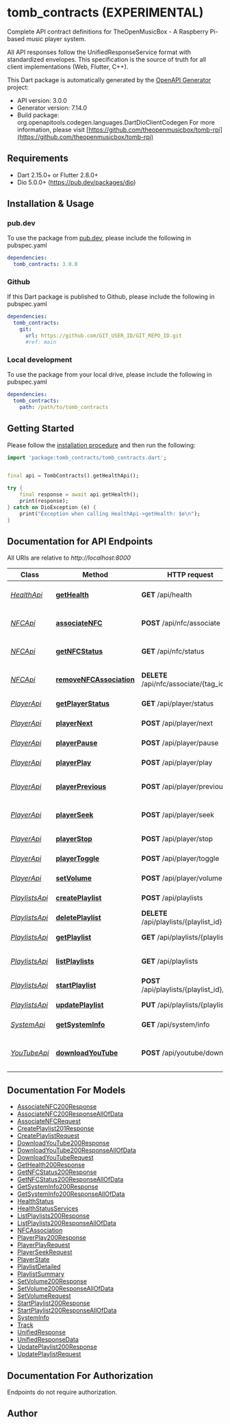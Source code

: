 # tomb_contracts (EXPERIMENTAL)
Complete API contract definitions for TheOpenMusicBox - A Raspberry Pi-based music player system.

All API responses follow the UnifiedResponseService format with standardized envelopes.
This specification is the source of truth for all client implementations (Web, Flutter, C++).


This Dart package is automatically generated by the [OpenAPI Generator](https://openapi-generator.tech) project:

- API version: 3.0.0
- Generator version: 7.14.0
- Build package: org.openapitools.codegen.languages.DartDioClientCodegen
For more information, please visit [https://github.com/theopenmusicbox/tomb-rpi](https://github.com/theopenmusicbox/tomb-rpi)

## Requirements

* Dart 2.15.0+ or Flutter 2.8.0+
* Dio 5.0.0+ (https://pub.dev/packages/dio)

## Installation & Usage

### pub.dev
To use the package from [pub.dev](https://pub.dev), please include the following in pubspec.yaml
```yaml
dependencies:
  tomb_contracts: 3.0.0
```

### Github
If this Dart package is published to Github, please include the following in pubspec.yaml
```yaml
dependencies:
  tomb_contracts:
    git:
      url: https://github.com/GIT_USER_ID/GIT_REPO_ID.git
      #ref: main
```

### Local development
To use the package from your local drive, please include the following in pubspec.yaml
```yaml
dependencies:
  tomb_contracts:
    path: /path/to/tomb_contracts
```

## Getting Started

Please follow the [installation procedure](#installation--usage) and then run the following:

```dart
import 'package:tomb_contracts/tomb_contracts.dart';


final api = TombContracts().getHealthApi();

try {
    final response = await api.getHealth();
    print(response);
} catch on DioException (e) {
    print("Exception when calling HealthApi->getHealth: $e\n");
}

```

## Documentation for API Endpoints

All URIs are relative to *http://localhost:8000*

Class | Method | HTTP request | Description
------------ | ------------- | ------------- | -------------
[*HealthApi*](doc/HealthApi.md) | [**getHealth**](doc/HealthApi.md#gethealth) | **GET** /api/health | Health check endpoint
[*NFCApi*](doc/NFCApi.md) | [**associateNFC**](doc/NFCApi.md#associatenfc) | **POST** /api/nfc/associate | Associate NFC tag with playlist
[*NFCApi*](doc/NFCApi.md) | [**getNFCStatus**](doc/NFCApi.md#getnfcstatus) | **GET** /api/nfc/status | Get NFC reader status
[*NFCApi*](doc/NFCApi.md) | [**removeNFCAssociation**](doc/NFCApi.md#removenfcassociation) | **DELETE** /api/nfc/associate/{tag_id} | Remove NFC tag association
[*PlayerApi*](doc/PlayerApi.md) | [**getPlayerStatus**](doc/PlayerApi.md#getplayerstatus) | **GET** /api/player/status | Get current player status
[*PlayerApi*](doc/PlayerApi.md) | [**playerNext**](doc/PlayerApi.md#playernext) | **POST** /api/player/next | Skip to next track
[*PlayerApi*](doc/PlayerApi.md) | [**playerPause**](doc/PlayerApi.md#playerpause) | **POST** /api/player/pause | Pause playback
[*PlayerApi*](doc/PlayerApi.md) | [**playerPlay**](doc/PlayerApi.md#playerplay) | **POST** /api/player/play | Start/resume playback
[*PlayerApi*](doc/PlayerApi.md) | [**playerPrevious**](doc/PlayerApi.md#playerprevious) | **POST** /api/player/previous | Skip to previous track
[*PlayerApi*](doc/PlayerApi.md) | [**playerSeek**](doc/PlayerApi.md#playerseek) | **POST** /api/player/seek | Seek to position in current track
[*PlayerApi*](doc/PlayerApi.md) | [**playerStop**](doc/PlayerApi.md#playerstop) | **POST** /api/player/stop | Stop playback
[*PlayerApi*](doc/PlayerApi.md) | [**playerToggle**](doc/PlayerApi.md#playertoggle) | **POST** /api/player/toggle | Toggle play/pause
[*PlayerApi*](doc/PlayerApi.md) | [**setVolume**](doc/PlayerApi.md#setvolume) | **POST** /api/player/volume | Set volume level
[*PlaylistsApi*](doc/PlaylistsApi.md) | [**createPlaylist**](doc/PlaylistsApi.md#createplaylist) | **POST** /api/playlists | Create new playlist
[*PlaylistsApi*](doc/PlaylistsApi.md) | [**deletePlaylist**](doc/PlaylistsApi.md#deleteplaylist) | **DELETE** /api/playlists/{playlist_id} | Delete playlist
[*PlaylistsApi*](doc/PlaylistsApi.md) | [**getPlaylist**](doc/PlaylistsApi.md#getplaylist) | **GET** /api/playlists/{playlist_id} | Get specific playlist
[*PlaylistsApi*](doc/PlaylistsApi.md) | [**listPlaylists**](doc/PlaylistsApi.md#listplaylists) | **GET** /api/playlists | List all playlists with pagination
[*PlaylistsApi*](doc/PlaylistsApi.md) | [**startPlaylist**](doc/PlaylistsApi.md#startplaylist) | **POST** /api/playlists/{playlist_id}/start | Start playlist playback
[*PlaylistsApi*](doc/PlaylistsApi.md) | [**updatePlaylist**](doc/PlaylistsApi.md#updateplaylist) | **PUT** /api/playlists/{playlist_id} | Update playlist
[*SystemApi*](doc/SystemApi.md) | [**getSystemInfo**](doc/SystemApi.md#getsysteminfo) | **GET** /api/system/info | Get system information
[*YouTubeApi*](doc/YouTubeApi.md) | [**downloadYouTube**](doc/YouTubeApi.md#downloadyoutube) | **POST** /api/youtube/download | Download audio from YouTube URL


## Documentation For Models

 - [AssociateNFC200Response](doc/AssociateNFC200Response.md)
 - [AssociateNFC200ResponseAllOfData](doc/AssociateNFC200ResponseAllOfData.md)
 - [AssociateNFCRequest](doc/AssociateNFCRequest.md)
 - [CreatePlaylist201Response](doc/CreatePlaylist201Response.md)
 - [CreatePlaylistRequest](doc/CreatePlaylistRequest.md)
 - [DownloadYouTube200Response](doc/DownloadYouTube200Response.md)
 - [DownloadYouTube200ResponseAllOfData](doc/DownloadYouTube200ResponseAllOfData.md)
 - [DownloadYouTubeRequest](doc/DownloadYouTubeRequest.md)
 - [GetHealth200Response](doc/GetHealth200Response.md)
 - [GetNFCStatus200Response](doc/GetNFCStatus200Response.md)
 - [GetNFCStatus200ResponseAllOfData](doc/GetNFCStatus200ResponseAllOfData.md)
 - [GetSystemInfo200Response](doc/GetSystemInfo200Response.md)
 - [GetSystemInfo200ResponseAllOfData](doc/GetSystemInfo200ResponseAllOfData.md)
 - [HealthStatus](doc/HealthStatus.md)
 - [HealthStatusServices](doc/HealthStatusServices.md)
 - [ListPlaylists200Response](doc/ListPlaylists200Response.md)
 - [ListPlaylists200ResponseAllOfData](doc/ListPlaylists200ResponseAllOfData.md)
 - [NFCAssociation](doc/NFCAssociation.md)
 - [PlayerPlay200Response](doc/PlayerPlay200Response.md)
 - [PlayerPlayRequest](doc/PlayerPlayRequest.md)
 - [PlayerSeekRequest](doc/PlayerSeekRequest.md)
 - [PlayerState](doc/PlayerState.md)
 - [PlaylistDetailed](doc/PlaylistDetailed.md)
 - [PlaylistSummary](doc/PlaylistSummary.md)
 - [SetVolume200Response](doc/SetVolume200Response.md)
 - [SetVolume200ResponseAllOfData](doc/SetVolume200ResponseAllOfData.md)
 - [SetVolumeRequest](doc/SetVolumeRequest.md)
 - [StartPlaylist200Response](doc/StartPlaylist200Response.md)
 - [StartPlaylist200ResponseAllOfData](doc/StartPlaylist200ResponseAllOfData.md)
 - [SystemInfo](doc/SystemInfo.md)
 - [Track](doc/Track.md)
 - [UnifiedResponse](doc/UnifiedResponse.md)
 - [UnifiedResponseData](doc/UnifiedResponseData.md)
 - [UpdatePlaylist200Response](doc/UpdatePlaylist200Response.md)
 - [UpdatePlaylistRequest](doc/UpdatePlaylistRequest.md)


## Documentation For Authorization

Endpoints do not require authorization.


## Author




